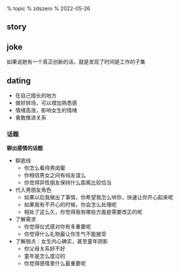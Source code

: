 % topic
% zdszero
% 2022-05-26

## story

## joke

如果说她有一个真正创新的话，就是发现了时间是工作的子集

## dating

* 在自己擅长的地方
* 做好转场，可以增加熟悉感
* 情绪高涨，影响女生的情绪
* 勇敢推进关系

### 话题

__聊出感情的话题__

* 聊底线
    * 你怎么看待男闺蜜
    * 你相信男女之间有纯友谊么
    * 你觉得异性朋友保持什么距离比较恰当
* 代入男朋友角色
    * 如果以后我做出了事情，你希望我怎么哄你，快速让你开心起来呢
    * 如果我有不开心的时候，你会怎么处理呢
    * 相处了这么久，你觉得我有哪些方面是需要改正的呢
* 了解需求
    * 你觉得仪式感对你有多重要呢
    * 你觉得什么礼物最让你生气不能接受
* 了解弱点：女生内心确实，甚至童年阴影
    * 你父母关系好不好
    * 童年是怎么度过的
    * 你觉得感情里什么最重要呢
